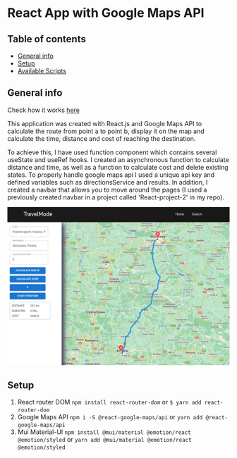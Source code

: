 # React App with Google Maps API

## Table of contents
* [General info](#general-info)
* [Setup](#setup)
* [Available Scripts](#available-scripts)

## General info

Check how it works [here](https://wk-project-6.netlify.app)

This application was created with React.js and Google Maps API to calculate the route from point a to point b, display it on the map and calculate the time, distance and cost of reaching the destination.

To achieve this, I have used function component which contains several useState and useRef hooks. I created an asynchronous function to calculate distance and time, as well as a function to calculate cost and delete existing states. To properly handle google maps api I used a unique api key and defined variables such as directionsService and results. In addition, I created a navbar that allows you to move around the pages (I used a previously created navbar in a project called 'React-project-2' in my repo).

![preview1](./public/preview.png)
## Setup

1. React router DOM `npm install react-router-dom` or `$ yarn add react-router-dom`
2. Google Maps API `npm i -S @react-google-maps/api` or `yarn add @react-google-maps/api`
3. Mui Material-UI `npm install @mui/material @emotion/react @emotion/styled` or `yarn add @mui/material @emotion/react @emotion/styled`


